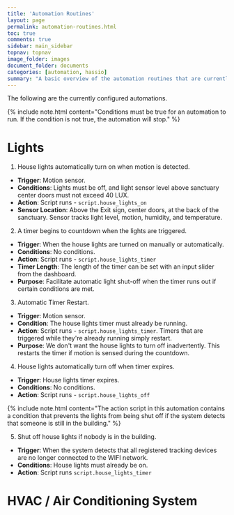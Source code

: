 ```yaml
---
title: 'Automation Routines'
layout: page
permalink: automation-routines.html
toc: true
comments: true
sidebar: main_sidebar
topnav: topnav
image_folder: images
document_folder: documents
categories: [automation, hassio]
summary: "A basic overview of the automation routines that are currently active at New Valley Church Chandler."
---
```


The following are the currently configured automations.

{% include note.html content="Conditions must be true for an automation to run.  If the condition is not true, the automation will stop." %}

# Lights

1. House lights automatically turn on when motion is detected.
  - **Trigger**: Motion sensor. 
  - **Conditions**:  Lights must be off, and light sensor level above sanctuary center doors must not exceed 40 LUX.
  - **Action**: Script runs - `script.house_lights_on`
  - **Sensor Location**: Above the Exit sign, center doors, at the back of the sanctuary.  Sensor tracks light level, motion, humidity, and temperature.

2. A timer begins to countdown when the lights are triggered.  
  - **Trigger**: When the house lights are turned on manually or automatically.
  - **Conditions**: No conditions.
  - **Action**: Script runs - `script.house_lights_timer`
  - **Timer Length**: The length of the timer can be set with an input slider from the dashboard.
  - **Purpose**: Facilitate automatic light shut-off when the timer runs out if certain conditions are met.  

3. Automatic Timer Restart.  
  - **Trigger**: Motion sensor.
  - **Condition**: The house lights timer must already be running.
  - **Action**: Script runs - `script.house_lights_timer`.  Timers that are triggered while they're already running simply restart.
  - **Purpose**: We don't want the house lights to turn off inadvertently.  This restarts the timer if motion is sensed during the countdown.

4. House lights automatically turn off when timer expires.  
  - **Trigger**: House lights timer expires.
  - **Conditions**: No conditions.
  - **Action**: Script runs - `script.house_lights_off`

  {% include note.html content="The action script in this automation contains a condition that prevents the lights from being shut off if the system detects that someone is still in the building." %}

5. Shut off house lights if nobody is in the building.
  - **Trigger**: When the system detects that all registered tracking devices are no longer connected to the WIFI network.
  - **Conditions**: House lights must already be on.
  - **Action**: Script runs `script.house_lights_timer`

# HVAC / Air Conditioning System

